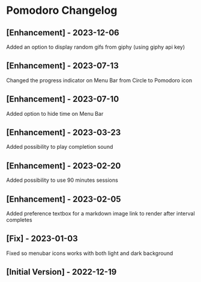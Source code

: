 # Pomodoro Changelog

## [Enhancement] - 2023-12-06

Added an option to display random gifs from giphy (using giphy api key)

## [Enhancement] - 2023-07-13

Changed the progress indicator on Menu Bar from Circle to Pomodoro icon

## [Enhancement] - 2023-07-10

Added option to hide time on Menu Bar

## [Enhancement] - 2023-03-23

Added possibility to play completion sound

## [Enhancement] - 2023-02-20

Added possibility to use 90 minutes sessions

## [Enhancement] - 2023-02-05

Added preference textbox for a markdown image link to render after interval completes

## [Fix] - 2023-01-03

Fixed so menubar icons works with both light and dark background 

## [Initial Version] - 2022-12-19
